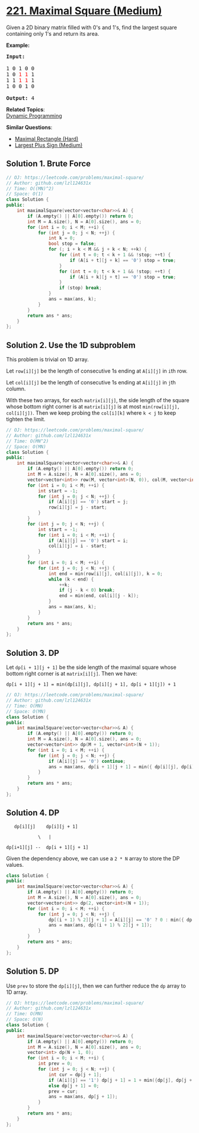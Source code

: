 # [221. Maximal Square (Medium)](https://leetcode.com/problems/maximal-square/submissions/)

<p>Given a 2D binary matrix filled with 0's and 1's, find the largest square containing only 1's and return its area.</p>

<p><strong>Example:</strong></p>

<pre><strong>Input: 
</strong>
1 0 1 0 0
1 0 <font color="red">1</font> <font color="red">1</font> 1
1 1 <font color="red">1</font> <font color="red">1</font> 1
1 0 0 1 0

<strong>Output: </strong>4
</pre>

**Related Topics**:  
[Dynamic Programming](https://leetcode.com/tag/dynamic-programming/)

**Similar Questions**:
* [Maximal Rectangle (Hard)](https://leetcode.com/problems/maximal-rectangle/)
* [Largest Plus Sign (Medium)](https://leetcode.com/problems/largest-plus-sign/)

## Solution 1. Brute Force

```cpp
// OJ: https://leetcode.com/problems/maximal-square/
// Author: github.com/lzl124631x
// Time: O((MN)^2)
// Space: O(1)
class Solution {
public:
    int maximalSquare(vector<vector<char>>& A) {
        if (A.empty() || A[0].empty()) return 0;
        int M = A.size(), N = A[0].size(), ans = 0;
        for (int i = 0; i < M; ++i) {
            for (int j = 0; j < N; ++j) {
                int k = 0;
                bool stop = false;
                for (; i + k < M && j + k < N; ++k) {
                    for (int t = 0; t < k + 1 && !stop; ++t) {
                        if (A[i + t][j + k] == '0') stop = true;
                    }
                    for (int t = 0; t < k + 1 && !stop; ++t) {
                        if (A[i + k][j + t] == '0') stop = true;
                    }
                    if (stop) break;
                }
                ans = max(ans, k);
            }
        }
        return ans * ans;
    }
};
```

## Solution 2. Use the 1D subproblem

This problem is trivial on 1D array.

Let `row[i][j]` be the length of consecutive 1s ending at `A[i][j]` in `i`th row.

Let `col[i][j]` be the length of consecutive 1s ending at `A[i][j]` in `j`th column.

With these two arrays, for each `matrix[i][j]`, the side length of the square whose bottom right corner is at `matrix[i][j]` is at most `min(row[i][j], col[i][j])`. Then we keep probing the `col[i][k]` where `k < j` to keep tighten the limit.

```cpp
// OJ: https://leetcode.com/problems/maximal-square/
// Author: github.com/lzl124631x
// Time: O(MN^2)
// Space: O(MN)
class Solution {
public:
    int maximalSquare(vector<vector<char>>& A) {
        if (A.empty() || A[0].empty()) return 0;
        int M = A.size(), N = A[0].size(), ans = 0;
        vector<vector<int>> row(M, vector<int>(N, 0)), col(M, vector<int>(N, 0));
        for (int i = 0; i < M; ++i) {
            int start = -1;
            for (int j = 0; j < N; ++j) {
                if (A[i][j] == '0') start = j;
                row[i][j] = j - start;
            }
        }
        for (int j = 0; j < N; ++j) {
            int start = -1;
            for (int i = 0; i < M; ++i) {
                if (A[i][j] == '0') start = i;
                col[i][j] = i - start;
            }
        }
        for (int i = 0; i < M; ++i) {
            for (int j = 0; j < N; ++j) {
                int end = min(row[i][j], col[i][j]), k = 0;
                while (k < end) {
                    ++k;
                    if (j - k < 0) break;
                    end = min(end, col[i][j - k]);
                }
                ans = max(ans, k);
            }
        }
        return ans * ans;
    }
};
```

## Solution 3. DP

Let `dp[i + 1][j + 1]` be the side length of the maximal square whose bottom right corner is at `matrix[i][j]`. Then we have:

```
dp[i + 1][j + 1] = min(dp[i][j], dp[i][j + 1], dp[i + 1][j]) + 1
```

```cpp
// OJ: https://leetcode.com/problems/maximal-square/
// Author: github.com/lzl124631x
// Time: O(MN)
// Space: O(MN)
class Solution {
public:
    int maximalSquare(vector<vector<char>>& A) {
        if (A.empty() || A[0].empty()) return 0;
        int M = A.size(), N = A[0].size(), ans = 0;
        vector<vector<int>> dp(M + 1, vector<int>(N + 1));
        for (int i = 0; i < M; ++i) {
            for (int j = 0; j < N; ++j) {
                if (A[i][j] == '0') continue;
                ans = max(ans, dp[i + 1][j + 1] = min({ dp[i][j], dp[i][j + 1], dp[i + 1][j] }) + 1);
            }
        }
        return ans * ans;
    }
};
```

## Solution 4. DP

```
   dp[i][j]    dp[i][j + 1]

            \   |

dp[i+1][j] --  dp[i + 1][j + 1]
```

Given the dependency above, we can use a `2 * N` array to store the DP values.

```cpp
class Solution {
public:
    int maximalSquare(vector<vector<char>>& A) {
        if (A.empty() || A[0].empty()) return 0;
        int M = A.size(), N = A[0].size(), ans = 0;
        vector<vector<int>> dp(2, vector<int>(N + 1));
        for (int i = 0; i < M; ++i) {
            for (int j = 0; j < N; ++j) {
                dp[(i + 1) % 2][j + 1] = A[i][j] == '0' ? 0 : min({ dp[i % 2][j], dp[i % 2][j + 1], dp[(i + 1) % 2][j] }) + 1;
                ans = max(ans, dp[(i + 1) % 2][j + 1]);
            }
        }
        return ans * ans;
    }
};
```

## Solution 5. DP

Use `prev` to store the `dp[i][j]`, then we can further reduce the `dp` array to 1D array.

```cpp
// OJ: https://leetcode.com/problems/maximal-square/
// Author: github.com/lzl124631x
// Time: O(MN)
// Space: O(N)
class Solution {
public:
    int maximalSquare(vector<vector<char>>& A) {
        if (A.empty() || A[0].empty()) return 0;
        int M = A.size(), N = A[0].size(), ans = 0;
        vector<int> dp(N + 1, 0);
        for (int i = 0; i < M; ++i) {
            int prev = 0;
            for (int j = 0; j < N; ++j) {
                int cur = dp[j + 1];
                if (A[i][j] == '1') dp[j + 1] = 1 + min({dp[j], dp[j + 1], prev});
                else dp[j + 1] = 0;
                prev = cur;
                ans = max(ans, dp[j + 1]);
            }
        }
        return ans * ans;
    }
};
```